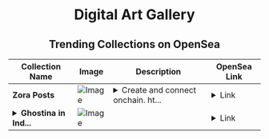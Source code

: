 <div align="center">

# Digital Art Gallery

## Trending Collections on OpenSea

| Collection Name                       | Image                                                                                     | Description                       | OpenSea Link                                                                                          |
|---------------------------------------|-------------------------------------------------------------------------------------------|-----------------------------------|--------------------------------------------------------------------------------------------------------|
| **Zora Posts** | ![Image](https://i.seadn.io/s/raw/files/57c8f31bdabeb243ad2be95aa792d192.jpg?w=500&auto=format?w=200&auto=format) | <details><summary>Create and connect onchain. ht...</summary>Create and connect onchain. https://zora.co</details> | <details><summary>Link</summary>[Zora Posts](https://opensea.io/collection/zora-posts-11553)</details> |
| **<details><summary>Ghostina in Ind...</summary>Ghostina in India</details>** | ![Image](https://i.seadn.io/s/raw/files/91e8a2cc4877a7ab98b73bf387adc2ae.webp?w=500&auto=format?w=200&auto=format) |  | <details><summary>Link</summary>[Ghostina in India](https://opensea.io/collection/ghostina-in-india)</details> |

</div>